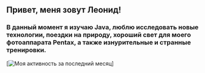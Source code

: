 ## Привет, меня зовут Леонид!
### В данный момент я изучаю Java, люблю исследовать новые технологии, поездки на природу, хороший свет для моего фотоаппарата Pentax, а также изнурительные и странные тренировки.

[![Моя активность за последний месяц](https://github-readme-activity-graph.vercel.app/graph?username=LorenzoMedici78045&theme=tokyo-night)]
